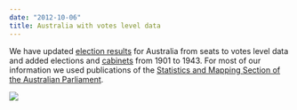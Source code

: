 ```yaml
---
date: "2012-10-06"
title: Australia with votes level data
---
```


We have updated [election results]( 
http://dev.parlgov.org/data/aus/election-parliament/) for Australia from 
seats to votes level data and added elections and [cabinets](http://dev.parlgov.org/data/aus/cabinet-party/) from 1901 to 1943. For most of our information we used publications of the 
[Statistics and Mapping Section of the Australian Parliament]( 
http://www.aph.gov.au/About_Parliament/Parliamentary_Departments/Parliamentary_Library/).


![](/images/parliament-scotland.jpg)
